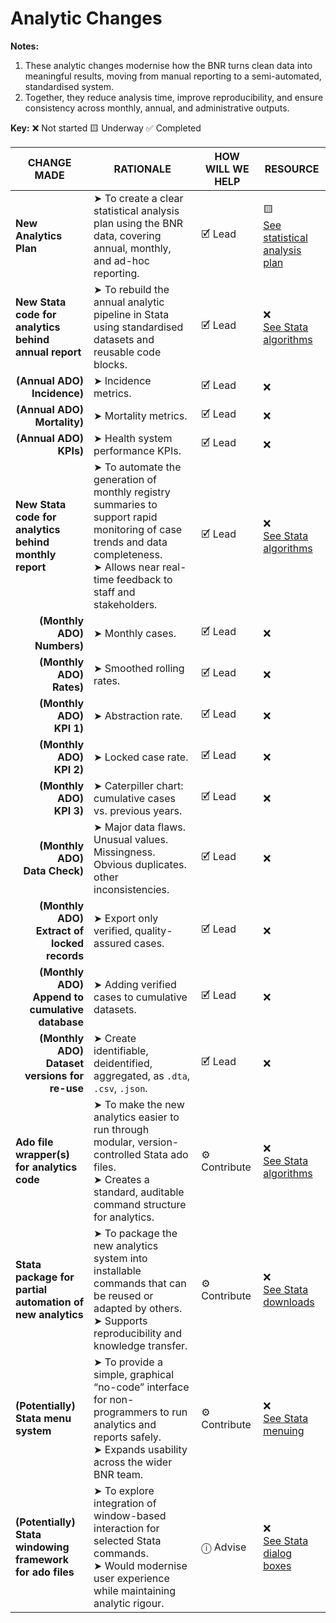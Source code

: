 # Analytic Changes

**Notes:**  

1. These analytic changes modernise how the BNR turns clean data into meaningful results, moving from manual reporting to a semi-automated, standardised system.  
2. Together, they reduce analysis time, improve reproducibility, and ensure consistency across monthly, annual, and administrative outputs.

**Key:**  ❌ Not started 🟨 Underway ✅ Completed

| CHANGE MADE | RATIONALE | HOW WILL WE HELP | RESOURCE |
|--------------|------------|------------------| ------------|
| **New Analytics Plan** | ➤ To create a clear statistical analysis plan using the BNR data, covering annual, monthly, and ad-hoc reporting. | 🗹 Lead |🟨<br>[See statistical analysis plan](../../03_Reporting/sap.md)|
| **New Stata code for analytics behind annual report** | ➤ To rebuild the annual analytic pipeline in Stata using standardised datasets and reusable code blocks. | 🗹 Lead |❌<br>[See Stata algorithms](../../04_Technical/stata.md)|
| <div align="right">**(Annual ADO)<br>Incidence)**</div> | ➤ Incidence metrics. | 🗹 Lead |❌|
| <div align="right">**(Annual ADO)<br>Mortality)**</div> | ➤ Mortality metrics. | 🗹 Lead |❌|
| <div align="right">**(Annual ADO)<br>KPIs)**</div> | ➤ Health system performance KPIs. | 🗹 Lead |❌|
| **New Stata code for analytics behind monthly report** | ➤ To automate the generation of monthly registry summaries to support rapid monitoring of case trends and data completeness.<br>➤ Allows near real-time feedback to staff and stakeholders. | 🗹 Lead |❌<br>[See Stata algorithms](../../04_Technical/stata.md)|
| <div align="right">**(Monthly ADO)<br>Numbers)**</div> | ➤ Monthly cases. | 🗹 Lead |❌|
| <div align="right">**(Monthly ADO)<br>Rates)**</div> | ➤ Smoothed rolling rates. | 🗹 Lead |❌|
| <div align="right">**(Monthly ADO)<br>KPI 1)**</div> | ➤ Abstraction rate. | 🗹 Lead |❌|
| <div align="right">**(Monthly ADO)<br>KPI 2)**</div> | ➤ Locked case rate. | 🗹 Lead |❌|
| <div align="right">**(Monthly ADO)<br>KPI 3)**</div> | ➤ Caterpiller chart: cumulative cases vs. previous years. | 🗹 Lead |❌|
| <div align="right">**(Monthly ADO)<br>Data Check)**</div> | ➤ Major data flaws. Unusual values. Missingness. Obvious duplicates. other inconsistencies. | 🗹 Lead |❌|
| <div align="right">**(Monthly ADO)<br>Extract of locked records**</div> | ➤ Export only verified, quality-assured cases. | 🗹 Lead |❌|
| <div align="right">**(Monthly ADO)<br>Append to cumulative database**</div> | ➤ Adding verified cases to cumulative datasets. | 🗹 Lead |❌|
| <div align="right">**(Monthly ADO)<br>Dataset versions for re-use**</div> | ➤ Create identifiable, deidentified, aggregated, as ```.dta```, ```.csv```, ```.json```. | 🗹 Lead |❌|
| **Ado file wrapper(s) for analytics code** | ➤ To make the new analytics easier to run through modular, version-controlled Stata ado files.<br>➤ Creates a standard, auditable command structure for analytics. | ⚙ Contribute |❌<br>[See Stata algorithms](../../04_Technical/stata.md)|
| **Stata package for partial automation of new analytics** | ➤ To package the new analytics system into installable commands that can be reused or adapted by others.<br>➤ Supports reproducibility and knowledge transfer. | ⚙ Contribute |❌<br>[See Stata downloads](../../06_Downloads/index.md)|
| **(Potentially) Stata menu system** | ➤ To provide a simple, graphical “no-code” interface for non-programmers to run analytics and reports safely.<br>➤ Expands usability across the wider BNR team. | ⚙ Contribute |❌<br>[See Stata menuing](../../04_Technical/menu.md)|
| **(Potentially) Stata windowing framework for ado files** | ➤ To explore integration of window-based interaction for selected Stata commands.<br>➤ Would modernise user experience while maintaining analytic rigour. | ⓘ Advise |❌<br>[See Stata dialog boxes](../../04_Technical/interface.md)|

<br>
